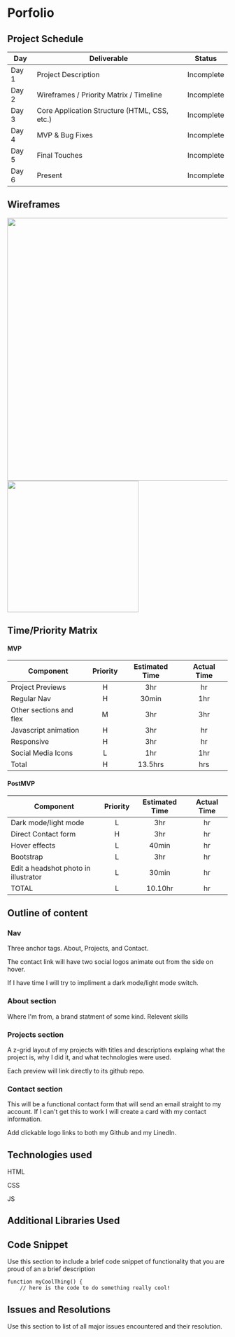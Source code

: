 # Porfolio

## Project Schedule

| Day   | Deliverable                                  | Status     |
| ----- | -------------------------------------------- | ---------- |
| Day 1 | Project Description                          | Incomplete |
| Day 2 | Wireframes / Priority Matrix / Timeline      | Incomplete |
| Day 3 | Core Application Structure (HTML, CSS, etc.) | Incomplete |
| Day 4 | MVP & Bug Fixes                              | Incomplete |
| Day 5 | Final Touches                                | Incomplete |
| Day 6 | Present                                      | Incomplete |

## Wireframes

<img src='wireframes/portfolio-wireframe-desktop.jpg' width='600px'>

<img src='wireframes/portfolio-wireframe-mobile.jpg' width='300px'>

## Time/Priority Matrix

#### MVP

| Component               | Priority | Estimated Time | Actual Time |
| ----------------------- | :------: | :------------: | :---------: |
| Project Previews        |    H     |      3hr       |     hr      |
| Regular Nav             |    H     |     30min      |     1hr     |
| Other sections and flex |    M     |      3hr       |     3hr     |
| Javascript animation    |    H     |      3hr       |     hr      |
| Responsive              |    H     |      3hr       |     hr      |
| Social Media Icons      |    L     |      1hr       |     1hr     |
| Total                   |    H     |    13.5hrs     |     hrs     |

#### PostMVP

| Component                            | Priority | Estimated Time | Actual Time |
| ------------------------------------ | :------: | :------------: | :---------: |
| Dark mode/light mode                 |    L     |      3hr       |     hr      |
| Direct Contact form                  |    H     |      3hr       |     hr      |
| Hover effects                        |    L     |     40min      |     hr      |
| Bootstrap                            |    L     |      3hr       |     hr      |
| Edit a headshot photo in illustrator |    L     |     30min      |     hr      |
| TOTAL                                |    L     |    10.10hr     |     hr      |

## Outline of content

### Nav

Three anchor tags. About, Projects, and Contact.

The contact link will have two social logos animate out from the side on hover.

If I have time I will try to impliment a dark mode/light mode switch.

### About section

Where I'm from, a brand statment of some kind.
Relevent skills

### Projects section

A z-grid layout of my projects with titles and descriptions explaing what the project is, why I did it, and what technologies were used.

Each preview will link directly to its github repo.

### Contact section

This will be a functional contact form that will send an email straight to my account.
If I can't get this to work I will create a card with my contact information.

Add clickable logo links to both my Github and my LinedIn.

## Technologies used

HTML

CSS

JS

## Additional Libraries Used

## Code Snippet

Use this section to include a brief code snippet of functionality that you are proud of an a brief description

```
function myCoolThing() {
	// here is the code to do something really cool!
```

## Issues and Resolutions

Use this section to list of all major issues encountered and their resolution.
